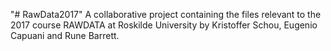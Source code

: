 "# RawData2017" 
A collaborative project containing the files relevant to the 2017 course RAWDATA at Roskilde University
by Kristoffer Schou, Eugenio Capuani and Rune Barrett. 